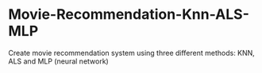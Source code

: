 # Movie-Recommendation-Knn-ALS-MLP

Create movie recommendation system using three different methods: KNN, ALS and MLP (neural network) 
